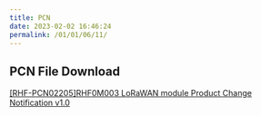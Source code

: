 ```yaml
---
title: PCN
date: 2023-02-02 16:46:24
permalink: /01/01/06/11/
---
```


## PCN File Download

[[RHF-PCN02205]RHF0M003 LoRaWAN module Product Change Notification v1.0](https://wiki.risinghf.com/upload/pdf/%5BRHF-PCN02205%5DRHF0M003%C2%A0LoRaWAN%20module%20Product%C2%A0Change%C2%A0Notification%C2%A0v1.0.pdf)

